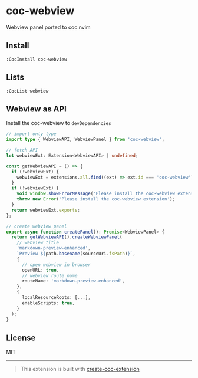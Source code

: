 # coc-webview

Webview panel ported to coc.nvim

## Install

`:CocInstall coc-webview`

## Lists

`:CocList webview`

## Webview as API

Install the coc-webview to `devDependencies`

```typescript
// import only type
import type { WebviewAPI, WebviewPanel } from 'coc-webview';

// fetch API
let webviewExt: Extension<WebviewAPI> | undefined;

const getWebviewAPI = () => {
  if (!webviewExt) {
    webviewExt = extensions.all.find((ext) => ext.id === 'coc-webview') as Extension<WebviewAPI> | undefined;
  }
  if (!webviewExt) {
    void window.showErrorMessage('Please install the coc-webview extension');
    throw new Error('Please install the coc-webview extension');
  }
  return webviewExt.exports;
};

// create webview panel
export async function createPanel(): Promise<WebviewPanel> {
  return getWebviewAPI().createWebviewPanel(
    // webview title
    'markdown-preview-enhanced',
    `Preview ${path.basename(sourceUri.fsPath)}`,
    {
      // open webview in browser
      openURL: true,
      // webview route name
      routeName: 'markdown-preview-enhanced',
    },
    {
      localResourceRoots: [...],
      enableScripts: true,
    }
  );
}
```

## License

MIT

---

> This extension is built with [create-coc-extension](https://github.com/fannheyward/create-coc-extension)
